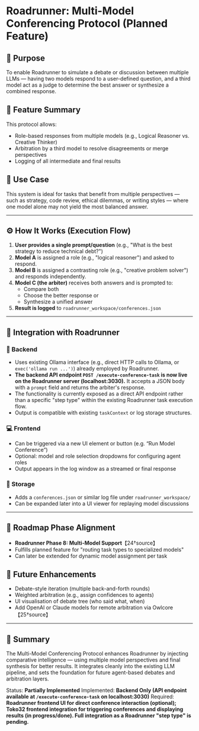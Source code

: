 # Roadrunner: Multi-Model Conferencing Protocol (Planned Feature)

## 📌 Purpose
To enable Roadrunner to simulate a debate or discussion between multiple LLMs — having two models respond to a user-defined question, and a third model act as a judge to determine the best answer or synthesize a combined response.

## 🔧 Feature Summary
This protocol allows:
- Role-based responses from multiple models (e.g., Logical Reasoner vs. Creative Thinker)
- Arbitration by a third model to resolve disagreements or merge perspectives
- Logging of all intermediate and final results

## 🧠 Use Case
This system is ideal for tasks that benefit from multiple perspectives — such as strategy, code review, ethical dilemmas, or writing styles — where one model alone may not yield the most balanced answer.

---

## ⚙️ How It Works (Execution Flow)
1. **User provides a single prompt/question** (e.g., "What is the best strategy to reduce technical debt?")
2. **Model A** is assigned a role (e.g., "logical reasoner") and asked to respond.
3. **Model B** is assigned a contrasting role (e.g., "creative problem solver") and responds independently.
4. **Model C (the arbiter)** receives both answers and is prompted to:
   - Compare both
   - Choose the better response or
   - Synthesize a unified answer
5. **Result is logged** to `roadrunner_workspace/conferences.json`

---

## 🧩 Integration with Roadrunner
### 🔄 Backend
- Uses existing Ollama interface (e.g., direct HTTP calls to Ollama, or `exec('ollama run ...')`) already employed by Roadrunner.
- **The backend API endpoint `POST /execute-conference-task` is now live on the Roadrunner server (localhost:3030).** It accepts a JSON body with a `prompt` field and returns the arbiter's response.
- The functionality is currently exposed as a direct API endpoint rather than a specific "step type" within the existing Roadrunner task execution flow.
- Output is compatible with existing `taskContext` or log storage structures.

### 💻 Frontend
- Can be triggered via a new UI element or button (e.g. “Run Model Conference”)
- Optional: model and role selection dropdowns for configuring agent roles
- Output appears in the log window as a streamed or final response

### 📂 Storage
- Adds a `conferences.json` or similar log file under `roadrunner_workspace/`
- Can be expanded later into a UI viewer for replaying model discussions

---

## 📅 Roadmap Phase Alignment
- **Roadrunner Phase 8: Multi-Model Support**【24†source】
- Fulfills planned feature for "routing task types to specialized models"
- Can later be extended for dynamic model assignment per task

## 🧪 Future Enhancements
- Debate-style iteration (multiple back-and-forth rounds)
- Weighted arbitration (e.g., assign confidences to agents)
- UI visualisation of debate tree (who said what, when)
- Add OpenAI or Claude models for remote arbitration via Owlcore【25†source】

---

## 🧭 Summary
The Multi-Model Conferencing Protocol enhances Roadrunner by injecting comparative intelligence — using multiple model perspectives and final synthesis for better results. It integrates cleanly into the existing LLM pipeline, and sets the foundation for future agent-based debates and arbitration layers.

Status: **Partially Implemented**
Implemented: **Backend Only (API endpoint available at `/execute-conference-task` on localhost:3030)**
Required: **Roadrunner frontend UI for direct conference interaction (optional); Toko32 frontend integration for triggering conferences and displaying results (in progress/done). Full integration as a Roadrunner "step type" is pending.**
